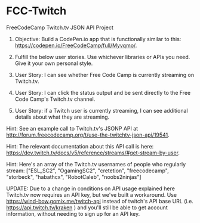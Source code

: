 # FCC-Twitch
FreeCodeCamp Twitch.tv JSON API Project

1. Objective: Build a CodePen.io app that is functionally similar to this: https://codepen.io/FreeCodeCamp/full/Myvqmo/.

1. Fulfill the below user stories. Use whichever libraries or APIs you need. Give it your own personal style.

1. User Story: I can see whether Free Code Camp is currently streaming on Twitch.tv.

1. User Story: I can click the status output and be sent directly to the Free Code Camp's Twitch.tv channel.

1. User Story: if a Twitch user is currently streaming, I can see additional details about what they are streaming.

Hint: See an example call to Twitch.tv's JSONP API at http://forum.freecodecamp.org/t/use-the-twitchtv-json-api/19541.

Hint: The relevant documentation about this API call is here: https://dev.twitch.tv/docs/v5/reference/streams/#get-stream-by-user.

Hint: Here's an array of the Twitch.tv usernames of people who regularly stream: ["ESL_SC2", "OgamingSC2", "cretetion", "freecodecamp", "storbeck", "habathcx", "RobotCaleb", "noobs2ninjas"]

UPDATE: Due to a change in conditions on API usage explained here Twitch.tv now requires an API key, but we've built a workaround. Use https://wind-bow.gomix.me/twitch-api instead of twitch's API base URL (i.e. https://api.twitch.tv/kraken ) and you'll still be able to get account information, without needing to sign up for an API key.
